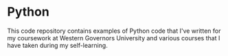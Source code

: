 # Python
This code repository contains examples of Python code that I've written for my coursework at Western Governors University and various courses that I have taken during my self-learning.
